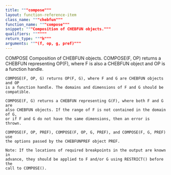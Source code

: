 ```yaml
---
title: """compose"""
layout: function-reference-item
class_name: """chebfun"""
function_name: """compose"""
snippet: """Composition of CHEBFUN objects."""
qualifiers: """"""
return_type: """h"""
arguments: """(f, op, g, pref)"""
---
```


 COMPOSE  Composition of CHEBFUN objects.
    COMPOSE(F, OP) returns a CHEBFUN representing OP(F), where F is also a
    CHEBFUN object and OP is a function handle.
 
    COMPOSE(F, OP, G) returns OP(F, G), where F and G are CHEBFUN objects and OP
    is a function handle. The domains and dimensions of F and G should be
    compatible.
 
    COMPOSE(F, G) returns a CHEBFUN representing G(F), where both F and G are
    also CHEBFUN objects. If the range of F is not contained in the domain of G,
    or if F and G do not have the same dimensions, then an error is thrown.
 
    COMPOSE(F, OP, PREF), COMPOSE(F, OP, G, PREF), and COMPOSE(F, G, PREF) use
    the options passed by the CHEBFUNPREF object PREF.
 
    Note: If the locations of required breakpoints in the output are known in
    advance, they should be applied to F and/or G using RESTRICT() before the
    call to COMPOSE().
